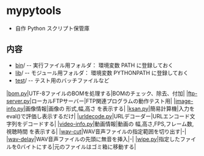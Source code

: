 # mypytools
* 自作 Python スクリプト保管庫

## 内容
* [bin](bin)/ -- 実行ファイル用フォルダ： 環境変数 PATH に登録しておく
* [lib](lib)/ -- モジュール用フォルダ： 環境変数 PYTHONPATH に登録しておく
* [test](test)/ -- テスト用のバッチファイルなど

|[bom.py](bin/bom.py)|UTF-8ファイルのBOMを処理する|BOMのチェック、除去、付加|
|[ftp-server.py](bin/ftp-server.py)|ローカルFTPサーバー|FTP関連プログラムの動作テスト用|
|[image-info.py](bin/image-info.py)|画像情報|画像の 形式,幅,高さ を表示する|
|[ksan.py](bin/ksan.py)|簡易計算機|入力をeval()で評価し表示するだけ|
|[urldecode.py](bin/urldecode.py)|URLデコーダー|URLエンコード文字列をデコードする|
|[video-info.py](bin/video-info.py)|動画情報|動画の 幅,高さ,FPS,フレーム数,視聴時間 を表示する|
|[wav-cut](bin/wav-cut.py)|WAV音声ファイルの指定範囲を切り出す|-|
|[wav-delay](bin/wav-delay.py)|WAV音声ファイルの先頭に無音を挿入|-|
|[wipe.py](bin/wipe.py)|指定したファイルを0バイトにする|元のファイルはゴミ箱に移動する|



